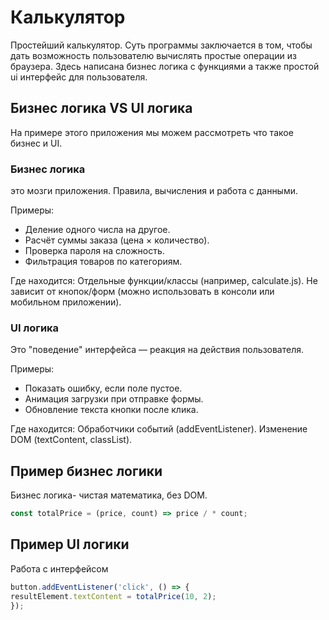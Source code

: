 # Калькулятор
Простейший калькулятор. Суть программы заключается в том, чтобы дать возможность пользователю вычислять простые операции из браузера. Здесь написана бизнес логика с функциями а также простой ui интерфейс для пользователя.

## Бизнес логика VS UI логика
На примере этого приложения мы можем рассмотреть что такое бизнес и UI.

### Бизнес логика
это мозги приложения. Правила, вычисления и работа с данными.

Примеры: 
+ Деление одного числа на другое. 
+ Расчёт суммы заказа (цена × количество). 
+ Проверка пароля на сложность. 
+ Фильтрация товаров по категориям.

Где находится: Отдельные функции/классы (например, calculate.js). Не зависит от кнопок/форм (можно использовать в консоли или мобильном приложении).

### UI логика
Это "поведение" интерфейса — реакция на действия пользователя.

Примеры: 
+ Показать ошибку, если поле пустое. 
+ Анимация загрузки при отправке формы. 
+ Обновление текста кнопки после клика.

Где находится: Обработчики событий (addEventListener). Изменение DOM (textContent, classList).

## Пример бизнес логики
Бизнес логика- чистая математика, без DOM.
```javascript
const totalPrice = (price, count) => price / * count;
```
## Пример UI логики
Работа с интерфейсом
```javascript
button.addEventListener('click', () => {
resultElement.textContent = totalPrice(10, 2);
});
```
